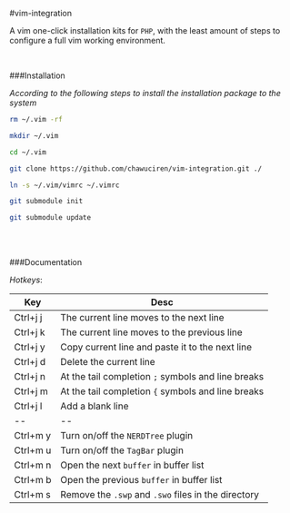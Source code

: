 #vim-integration

A vim one-click installation kits for `PHP`, with the least amount of steps to configure a full vim working environment.

<br>

###Installation

*According to the following steps to install the installation package to the system*

```bash
rm ~/.vim -rf

mkdir ~/.vim

cd ~/.vim

git clone https://github.com/chawuciren/vim-integration.git ./

ln -s ~/.vim/vimrc ~/.vimrc

git submodule init

git submodule update

```

<br><br>

###Documentation

*Hotkeys*:

Key | Desc
-- | --
Ctrl+j j | The current line moves to the next line
Ctrl+j k | The current line moves to the previous line
Ctrl+j y | Copy current line and paste it to the next line
Ctrl+j d | Delete the current line
Ctrl+j n | At the tail completion `;` symbols and line breaks
Ctrl+j m | At the tail completion `{` symbols and line breaks
Ctrl+j l | Add a blank line
-- | --
Ctrl+m y | Turn on/off the `NERDTree` plugin
Ctrl+m u | Turn on/off the `TagBar` plugin
Ctrl+m n | Open the next `buffer` in buffer list
Ctrl+m b | Open the previous `buffer` in buffer list
Ctrl+m s | Remove the `.swp` and `.swo` files in the directory


